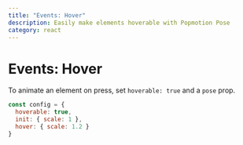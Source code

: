 ```yaml
---
title: "Events: Hover"
description: Easily make elements hoverable with Popmotion Pose
category: react
---
```


# Events: Hover

To animate an element on press, set `hoverable: true` and a `pose` prop.

```javascript
const config = {
  hoverable: true,
  init: { scale: 1 },
  hover: { scale: 1.2 }
}
```

<CodeSandbox id="jlwnqwomo9" />
